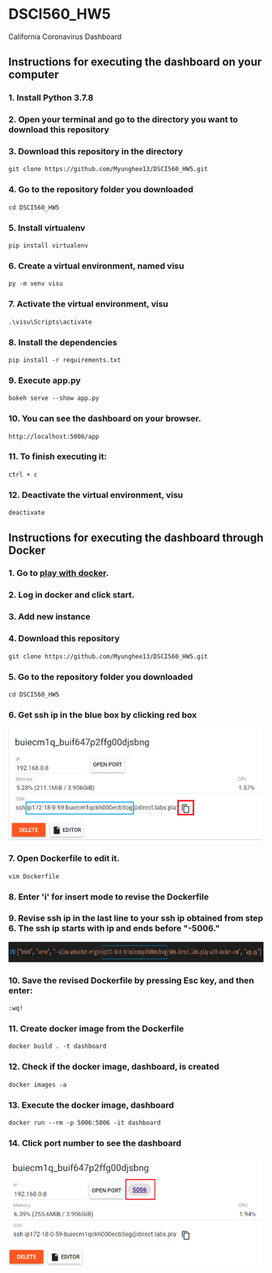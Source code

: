 # DSCI560_HW5
California Coronavirus Dashboard

## Instructions for executing the dashboard on your computer
### 1. Install Python 3.7.8
### 2. Open your terminal and go to the directory you want to download this repository
### 3. Download this repository in the directory
```
git clone https://github.com/Myunghee13/DSCI560_HW5.git
```
### 4. Go to the repository folder you downloaded 
```
cd DSCI560_HW5
```
### 5. Install virtualenv
```
pip install virtualenv
```
### 6. Create a virtual environment, named visu
```
py -m venv visu
```
### 7. Activate the virtual environment, visu
```
.\visu\Scripts\activate
```
### 8. Install the dependencies
```
pip install -r requirements.txt
```
### 9. Execute app.py
```
bokeh serve --show app.py
```
### 10. You can see the dashboard on your browser.
```
http://localhost:5006/app
```
### 11. To finish executing it:
```
ctrl + c
```
### 12. Deactivate the virtual environment, visu
```
deactivate
```
## Instructions for executing the dashboard through Docker
### 1. Go to [play with docker](https://labs.play-with-docker.com/).
### 2. Log in docker and click start.
### 3. Add new instance
### 4.  Download this repository
```
git clone https://github.com/Myunghee13/DSCI560_HW5.git
```
### 5. Go to the repository folder you downloaded 
```
cd DSCI560_HW5
```
### 6. Get ssh ip in the blue box by clicking red box
<p align="left">
    <img src="screenshot1.png" width="500px"/>
</p>

### 7. Open Dockerfile to edit it.
```
vim Dockerfile
```
### 8. Enter 'i' for insert mode to revise the Dockerfile
### 9. Revise ssh ip in the last line to your ssh ip obtained from step 6. The ssh ip starts with ip and ends before "-5006."
<p align="center">
    <img src="screenshot2-2.png" width="1200px" height="40px"/>
</p>

### 10. Save the revised Dockerfile by pressing Esc key, and then enter:
```
:wq!
```
### 11. Create docker image from the Dockerfile
```
docker build . -t dashboard
```
### 12. Check if the docker image, dashboard, is created
```
docker images -a
```
### 13. Execute the docker image, dashboard 
```
docker run --rm -p 5006:5006 -it dashboard
```
### 14. Click port number to see the dashboard
<p align="left">
    <img src="screenshot3.png" width="500px"/>
</p>
